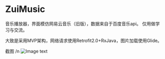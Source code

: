 # ZuiMusic
音乐播放器，界面模仿网易云音乐（旧版），数据来自于百度音乐api。
仅用做学习与交流。

大致是采用MVP架构，网络请求使用Retrofit2.0+RxJava，图片加载使用Glide。

截图
/n
![Image text](https://github.com/lemon-zzz/ZuiMusic/blob/master/screenshot/S70616-225719.jpg)
